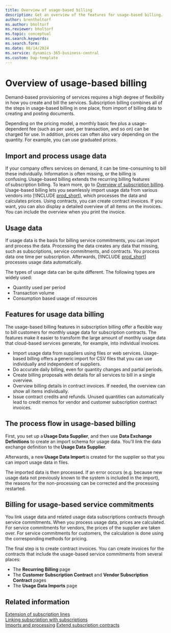 ```yaml
---
title: Overview of usage-based billing 
description: Get an overview of the features for usage-based billing.
author: brentholtorf
ms.author: bholtorf
ms.reviewer: bholtorf
ms.topic: conceptual
ms.search.keywords: 
ms.search.form: 
ms.date: 08/14/2024
ms.service: dynamics-365-business-central
ms.custom: bap-template
---
```


# Overview of usage-based billing

Demand-based provisioning of services requires a high degree of flexibility in how you create and bill the services. Subscription billing combines all of the steps in usage-based billing in one place, from import of billing data to creating and posting documents.  

Depending on the pricing model, a monthly basic fee plus a usage-dependent fee (such as per user, per transaction, and so on) can be charged for use. In addition, prices can often also vary depending on the quantity. For example, you can use graduated prices.

## Import and process usage data

If your company offers services on demand, it can be time-consuming to bill these individually. Information is often missing, or the billing is confusing. Usage-based billing extends the recurring billing features of subscription billing. To learn more, go to [Overview of subscription billing](../SRB/welcome.md). Usage-based billing lets you seamlessly import usage data from various vendors into [!INCLUDE [prod_short](../includes/prod_short.md)], which processes the data and calculates prices. Using contracts, you can create contract invoices. If you want, you can also display a detailed overview of all items on the invoices. You can include the overview when you print the invoice.

## Usage data​

If usage data is the basis for billing service commitments, you can import and process the data. Processing the data creates any data that missing, such as subscriptions, service commitments, and contracts. You process data one time per subscription. Afterwards, [!INCLUDE [prod_short](../includes/prod_short.md)] processes usage data automatically.

The types of usage data can be quite different. The following types are widely used:

* Quantity used per period
* Transaction volume
* Consumption based usage of resources

## Features for usage data billing

The usage-based billing features in subscription billing offer a flexible way to bill customers for monthly usage data for subscription contracts. The features make it easier to transform the large amount of monthly usage data that cloud-based services generate, for example, into individual invoices.

* Import usage data from suppliers using files or web services. Usage-based billing offers a generic import for CSV files that you can use individually and independent of suppliers.
* Do accurate daily billing, even for quantity changes and partial periods.
* Create billing proposals with details for all services to bill in a single overview.
* Overview billing details in contract invoices. If needed, the overview can show all items individually.
* Issue contract credits and refunds. Unused quantities can automatically lead to credit memos for vendor and customer subscription contract invoices.

## The process flow in usage-based billing

First, you set up a **Usage Data Supplier**, and then use **Data Exchange Definitions** to create an import schema for usage data. You'll link the data exchange definition to the **Usage Data Supplier**.

Afterwards, a new **Usage Data Import** is created for the supplier so that you can import usage data in files.

The imported data is then processed. If an error occurs (e.g. because new usage data not previously known to the system is included in the import), the reasons for the non-processing can be corrected and the processing restarted.

## Billing for usage-based service commitments​

You link usage data and related usage data subscriptions contracts through service commitments. When you process usage data, prices are calculated. For service commitments for vendors, the prices of the supplier are taken over. For service commitments for customers, the calculation is done using the corresponding methods for pricing.

The final step is to create contract invoices. You can create invoices for the contracts that include the usage-based service commitments from several places:

* The **Recurring Billing** page
* The **Customer Subscription Contract** and **Vendor Subscription Contract** pages
* The **Usage Data Imports** page

## Related information

[Extension of subscription lines](masterdata/service-commitments.md)  
[Linking subscription with subscriptions](processing-usage-data/connect-subscription-service-object.md)  
[Imports and processing](processing-usage-data/imports-processing.md)
[Extend subscription contracts](processing-usage-data/extend-contract.md)